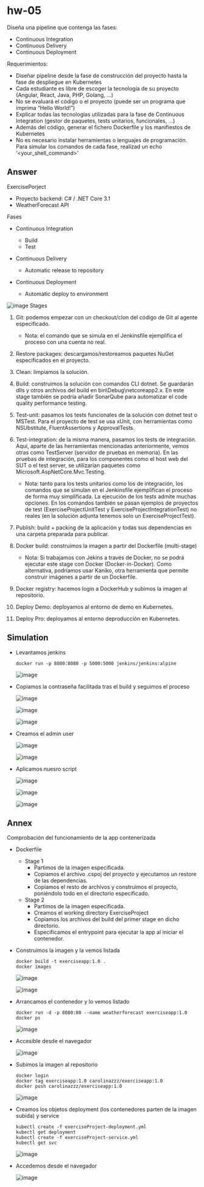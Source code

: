# hw-05

Diseña una pipeline que contenga las fases:
- Continuous Integration
- Continuous Delivery
- Continuous Deployment

Requerimientos:
- Diseñar pipeline desde la fase de construcción del proyecto hasta la fase de despliegue en Kubernetes
- Cada estudiante es libre de escoger la tecnología de su proyecto (Angular, React, Java, PHP, Golang, …)
- No se evaluará el código o el proyecto (puede ser un programa que imprima “Hello World!”)
- Explicar todas las tecnologías utilizadas para la fase de Continuous Integration (gestor de paquetes, tests unitarios, funcionales, …)
- Además del código, generar el fichero Dockerfile y los manifiestos de Kubernetes
- No es necesario instalar herramientas o lenguajes de programación. Para simular los comandos de cada fase, realizad un echo ‘<your_shell_command>’

## Answer

ExercisePorject
- Proyecto backend: C# / .NET Core 3.1
- WeatherForecast API 

Fases
- Continuous Integration
    - Build
    - Test

- Continuous Delivery
    - Automatic release to repository

- Continuous Deployment
    - Automatic deploy to environment

![image](./images/17.png)
Stages
1. Git: podemos empezar con un checkout/clon del código de Git al agente especificado.
    - Nota: el comando que se simula en el Jenkinsfile ejemplifica el proceso con una cuenta no real.

2. Restore packages: descargamos/restoreamos paquetes NuGet especificados en el proyecto.

3. Clean: limpiamos la solución.

4. Build: construimos la solución con comandos CLI dotnet. Se guardarán dlls y otros archivos del build en bin\Debug\netcoreapp2.x. En este stage también se podría añadir SonarQube para automatizar el code quality performance testing.

5. Test-unit: pasamos los tests funcionales de la solución con dotnet test o MSTest. Para el proyecto de test se usa xUnit, con herramientas como NSUbstitute, FluentAssertions y ApprovalTests.

6. Test-integration: de la misma manera, pasamos los tests de integración. Aquí, aparte de las herramientas mencionadas anteriormente, vemos 
otras como TestServer (servidor de pruebas en memoria). En las pruebas de integración, para los componentes como el host web del SUT o el test server, se utilizarían paquetes como Microsoft.AspNetCore.Mvc.Testing.
    - Nota: tanto para los tests unitarios como los de integración, los comandos que se simulan en el Jenkinsfile ejemplifican el proceso de forma muy simplificada. La ejecución de los tests admite muchas opciones. En los comandos también se pasan ejemplos de proyectos de test (ExerciseProjectUnitTest y ExerciseProjectIntegrationTest) no reales (en la solución adjunta tenemos solo un ExerciseProjectTest).

7. Publish: build + packing de la aplicación y todas sus dependencias en una carpeta preparada para publicar.

8. Docker build: construimos la imagen a partir del Dockerfile (multi-stage)
    - Nota: Si trabajamos con Jekins a través de Docker, no se podrá ejecutar este stage con Docker (Docker-in-Docker). Como alternativa, podríamos usar Kaniko, otra herramienta que permite construir imágenes a partir de un Dockerfile.

9. Docker registry: hacemos login a DockerHub y subimos la imagen al repositorio.

10. Deploy Demo: deployamos al entorno de demo en Kubernetes.

11. Deploy Pro: deployamos al entorno deproducción en Kubernetes.


## Simulation

- Levantamos jenkins
    ~~~
    docker run -p 8080:8080 -p 5000:5000 jenkins/jenkins:alpine
    ~~~

    ![image](./images/8.png)

- Copiamos la contraseña facilitada tras el build y seguimos el proceso

    ![image](./images/9.png)

    ![image](./images/10.png)

    ![image](./images/11.png)

- Creamos el admin user

    ![image](./images/12.png)

    ![image](./images/13.png)

- Aplicamos nuesro script

    ![image](./images/14.png)

    ![image](./images/15.png)

    ![image](./images/16.png)

## Annex

Comprobación del funcionamiento de la app contenerizada

- Dockerfile
    - Stage 1
        - Partimos de la imagen especificada.
        - Copiamos el archivo .cspoj del proyecto y ejecutamos un restore de las dependencias.
        - Copiamos el resto de archivos y construimos el proyecto, poniéndolo todo en el directorio especificado.
    - Stage 2 
        - Partimos de la imagen especificada.
        - Creamos el working directory ExerciseProject
        - Copiamos los archivos del build del primer stage en dicho directorio.
        - Especificamos el entrypoint para ejecutar la app al iniciar el contenedor.
- Construimos la imagen y la vemos listada
    ~~~
    docker build -t exerciseapp:1.0 .
    docker images
    ~~~

    ![image](./images/1.png)

    ![image](./images/2.png)

- Arrancamos el contenedor y lo vemos listado
    ~~~
    docker run -d -p 8080:80 --name weatherforecast exerciseapp:1.0
    docker ps
    ~~~

    ![image](./images/3.png)

- Accesible desde el navegador

    ![image](./images/4.png)

- Subimos la imagen al repositorio
    ~~~
    docker login
    docker tag exerciseapp:1.0 carolinazzz/exerciseapp:1.0 
    docker push carolinazzz/exerciseapp:1.0
    ~~~

    ![image](./images/5.png)

- Creamos los objetos deployment (los contenedores parten de la imagen subida) y service
    ~~~
    kubectl create -f exerciseProject-deployment.yml
    kubectl get deployment
    kubectl create -f exerciseProject-service.yml
    kubectl get svc
    ~~~

    ![image](./images/6.png)

- Accedemos desde el navegador

    ![image](./images/7.png)